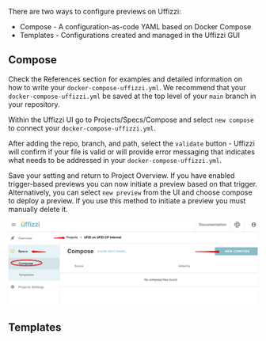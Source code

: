 There are two ways to configure previews on Uffizzi:  

* Compose  - A configuration-as-code YAML based on Docker Compose
* Templates - Configurations created and managed in the Uffizzi GUI  


## Compose

Check the References section for examples and detailed information on how to write your `docker-compose-uffizzi.yml`.  We recommend that your `docker-compose-uffizzi.yml` be saved at the top level of your `main` branch in your repository.  

Within the Uffizzi UI go to Projects/Specs/Compose and select `new compose` to connect your `docker-compose-uffizzi.yml`.

After adding the repo, branch, and path, select the `validate` button - Uffizzi will confirm if your file is valid or will provide error messaging that indicates what needs to be addressed in your `docker-compose-uffizzi.yml`.

Save your setting and return to Project Overview.  If you have enabled trigger-based previews you can now initiate a preview based on that trigger.  Alternatively, you can select `new preview` from the UI and choose compose to deploy a preview.  If you use this method to initiate a preview you must manually delete it.

![Screenshot](../assets/images/compose-one.png)

## Templates

